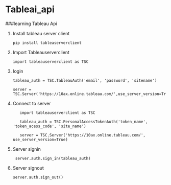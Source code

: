 # Tableai_api
###learning Tableau Api

1. Install tableau server client
   ```
   pip install tableaserverclient
   ```

2. Import Tableauserverclient
   ```
   import tableauserverclient as TSC
   ```
3. login
   ```
   tableau_auth = TSC.TableauAuth('email', 'password', 'sitename')
   ```
   ```
   server = TSC.Server('https://10ax.online.tableau.com/',use_server_version=True)
    ```
4. Connect to server
   ```
      import tableauserverclient as TSC

      tableau_auth = TSC.PersonalAccessTokenAuth('token_name', 'token_acess_code', 'site_name')

      server = TSC.Server('https://10ax.online.tableau.com/', use_server_version=True)

5. Server signin
   ```
    server.auth.sign_in(tableau_auth)
   ```

6. Server signout
   ```
   server.auth.sign_out()
```
